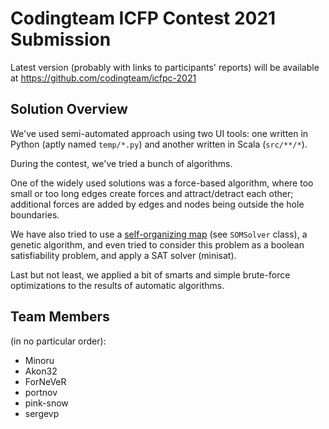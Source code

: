 Codingteam ICFP Contest 2021 Submission
=======================================

Latest version (probably with links to participants' reports) will be available at https://github.com/codingteam/icfpc-2021

Solution Overview
-----------------

We've used semi-automated approach using two UI tools: one written in Python (aptly named `temp/*.py`) and another written in Scala (`src/**/*`).

During the contest, we've tried a bunch of algorithms.

One of the widely used solutions was a force-based algorithm, where too small or too long edges create forces and attract/detract each other; additional forces are added by edges and nodes being outside the hole boundaries.

We have also tried to use a [self-organizing map](https://en.wikipedia.org/wiki/Self-organizing_map) (see `SOMSolver` class), a genetic algorithm, and even tried to consider this problem as a boolean satisfiability problem, and apply a SAT solver (minisat).

Last but not least, we applied a bit of smarts and simple brute-force optimizations to the results of automatic algorithms.

Team Members
------------

(in no particular order):

- Minoru
- Akon32
- ForNeVeR
- portnov
- pink-snow
- sergevp
